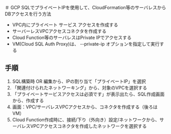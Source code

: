 ＃ GCP SQLでプライベートIPを使用して、CloudFormation等のサーバレスからDBアクセスを行う方法


- VPC内にプライベート サービス アクセスを作成する
- サーバーレスVPCアクセスコネクタを作成する
- Cloud Function等のサーバレスはPrivate IPでアクセスする
- VM(Cloud SQL Auth Proxy)は、 --private-ip オプションを指定して実行する

## 手順

1. SQL構築時 OR 編集から、IPの割り当て「プライベートIP」を選択
2. 「関連付けられたネットワーキング」から、対象のVPCを選択する
3. 「プライベートサービスアクセスは必須です」が表示出たら、SQL作成画面から、作成する
4. 画面：VPC/サーバレスVPCアクセスから、コネクタを作成する（後ろはVM）
5. Cloud Function作成時に、接続/下り（外向き）設定/ネットワークから、サーバレスVPCアクセスコネクタを作成したネットワークを選択する